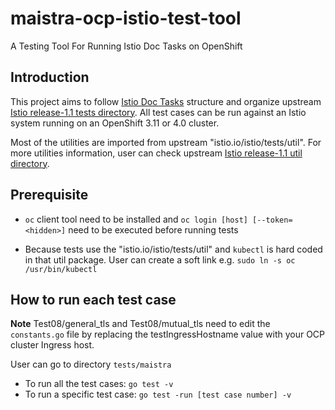 # maistra-ocp-istio-test-tool
A Testing Tool For Running Istio Doc Tasks on OpenShift

Introduction
---------------------

This project aims to follow [Istio Doc Tasks](https://istio.io/docs/tasks/) structure and organize upstream [Istio release-1.1 tests directory](https://github.com/istio/istio/tree/release-1.1/tests). All test cases can be run against an Istio system running on an OpenShift 3.11 or 4.0 cluster.

Most of the utilities are imported from upstream "istio.io/istio/tests/util". For more utilities information, user can check upstream [Istio release-1.1 util directory](https://github.com/istio/istio/tree/release-1.1/tests/util).

Prerequisite
---------------------

* `oc` client tool need to be installed and `oc login [host] [--token=<hidden>]` need to be executed before running tests

* Because tests use the "istio.io/istio/tests/util" and `kubectl` is hard coded in that util package. User can create a soft link e.g. `sudo ln -s oc /usr/bin/kubectl`



How to run each test case
-------------------------


**Note** Test08/general_tls and Test08/mutual_tls need to edit the `constants.go` file by replacing the testIngressHostname value with your OCP cluster Ingress host.

User can go to directory `tests/maistra` 
- To run all the test cases: `go test -v`
- To run a specific test case: `go test -run [test case number] -v`